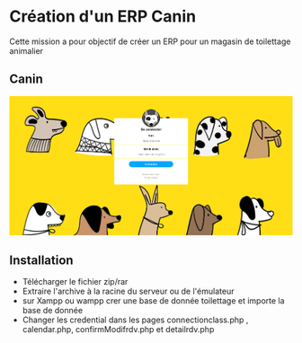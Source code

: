 # Création d'un ERP Canin

Cette mission a pour objectif de créer un ERP pour un magasin de toilettage animalier

## Canin 

![alt text](https://github.com/MathieuNico/CaninBTS/blob/main/canin.png)

## Installation

- Télécharger le fichier zip/rar
- Extraire l'archive à la racine du serveur ou de l'émulateur
- sur Xampp ou wampp crer une base de donnée toilettage et importe la base de donnée
- Changer les credential dans les pages connectionclass.php , calendar.php, confirmModifrdv.php et detailrdv.php
